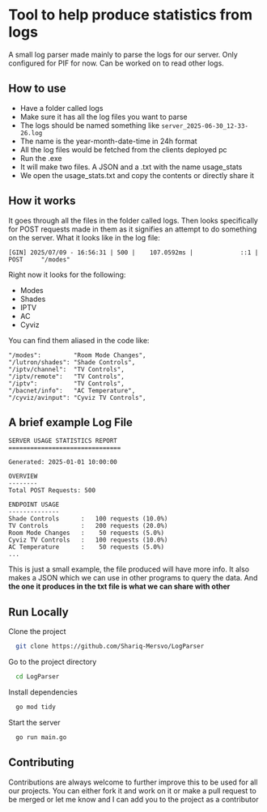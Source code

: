 
# Tool to help produce statistics from logs

A small log parser made mainly to parse the logs for our server. Only configured for PIF for now. Can be worked on to read other logs.



## How to use

- Have a folder called logs
- Make sure it has all the log files you want to parse
- The logs should be named something like `server_2025-06-30_12-33-26.log`
- The name is the year-month-date-time in 24h format
- All the log files would be fetched from the clients deployed pc
- Run the .exe
- It will make two files. A JSON and a .txt with the name usage_stats
- We open the usage_stats.txt and copy the contents or directly share it


## How it works

It goes through all the files in the folder called logs. Then looks specifically for POST requests made in them as it signifies an attempt to do something on the server. What it looks like in the log file:
```
[GIN] 2025/07/09 - 16:56:31 | 500 |    107.0592ms |             ::1 | POST     "/modes"
```
Right now it looks for the following:

- Modes
- Shades
- IPTV
- AC
- Cyviz

You can find them aliased in the code like:

```
"/modes":         "Room Mode Changes",
"/lutron/shades": "Shade Controls",
"/iptv/channel":  "TV Controls",
"/iptv/remote":   "TV Controls",
"/iptv":          "TV Controls",
"/bacnet/info":   "AC Temperature",
"/cyviz/avinput": "Cyviz TV Controls",
```



## A brief example Log File

```
SERVER USAGE STATISTICS REPORT
===============================

Generated: 2025-01-01 10:00:00

OVERVIEW
--------
Total POST Requests: 500

ENDPOINT USAGE
--------------
Shade Controls      :   100 requests (10.0%)
TV Controls         :   200 requests (20.0%)
Room Mode Changes   :    50 requests (5.0%)
Cyviz TV Controls   :   100 requests (10.0%)
AC Temperature      :    50 requests (5.0%)
...
```

This is just a small example, the file produced will have more info. It also makes a JSON which we can use in other programs to query the data. And **the one it produces in the txt file is what we can share with other**

## Run Locally

Clone the project

```bash
  git clone https://github.com/Shariq-Mersvo/LogParser
```

Go to the project directory

```bash
  cd LogParser
```

Install dependencies

```bash
  go mod tidy
```

Start the server

```bash
  go run main.go
```

## Contributing

Contributions are always welcome to further improve this to be used for all our projects. You can either fork it and work on it or make a pull request to be merged or let me know and I can add you to the project as a contributor

